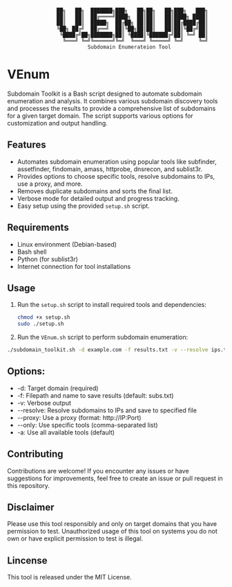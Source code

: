 ```
                ██╗   ██╗  ███████╗███╗   ██╗██╗   ██╗███╗   ███╗
                ██║   ██║  ██╔════╝████╗  ██║██║   ██║████╗ ████║
                ██║   ██║  █████╗  ██╔██╗ ██║██║   ██║██╔████╔██║
                ╚██╗ ██╔╝  ██╔══╝  ██║╚██╗██║██║   ██║██║╚██╔╝██║
                 ╚████╔╝██╗███████╗██║ ╚████║╚██████╔╝██║ ╚═╝ ██║
                  ╚═══╝ ╚═╝╚══════╝╚═╝  ╚═══╝ ╚═════╝ ╚═╝     ╚═╝
                          Subdomain Enumerateion Tool                                                 
```

# VEnum

Subdomain Toolkit is a Bash script designed to automate subdomain enumeration and analysis. It combines various subdomain discovery tools and processes the results to provide a comprehensive list of subdomains for a given target domain. The script supports various options for customization and output handling.

## Features

- Automates subdomain enumeration using popular tools like subfinder, assetfinder, findomain, amass, httprobe, dnsrecon, and sublist3r.
- Provides options to choose specific tools, resolve subdomains to IPs, use a proxy, and more.
- Removes duplicate subdomains and sorts the final list.
- Verbose mode for detailed output and progress tracking.
- Easy setup using the provided `setup.sh` script.

## Requirements

- Linux environment (Debian-based)
- Bash shell
- Python (for sublist3r)
- Internet connection for tool installations

## Usage

1. Run the `setup.sh` script to install required tools and dependencies:

   ```bash
   chmod +x setup.sh
   sudo ./setup.sh
   ```
2. Run the `VEnum.sh` script to perform subdomain enumeration:
  ```bash
  ./subdomain_toolkit.sh -d example.com -f results.txt -v --resolve ips.txt --proxy http://127.0.0.1:8080 --only subfinder,assetfinder
  ```
## Options:
* -d: Target domain (required)
* -f: Filepath and name to save results (default: subs.txt)
* -v: Verbose output
* --resolve: Resolve subdomains to IPs and save to specified file
* --proxy: Use a proxy (format: http://IP:Port)
* --only: Use specific tools (comma-separated list)
* -a: Use all available tools (default)

## Contributing
Contributions are welcome! If you encounter any issues or have suggestions for improvements, feel free to create an issue or pull request in this repository.

## Disclaimer
Please use this tool responsibly and only on target domains that you have permission to test. Unauthorized usage of this tool on systems you do not own or have explicit permission to test is illegal.

## Lincense
This tool is released under the MIT License.
